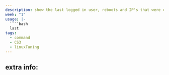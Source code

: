 ```yaml
---
description: show the last logged in user, reboots and IP's that were connected
week: "1"
usage: |-
  ````bash 
  last
tags:
  - command
  - CS3
  - linuxTuning
---
```

## extra info:
